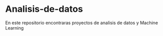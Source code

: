 # Analisis-de-datos
En este repositorio encontraras proyectos de analisis de datos y Machine Learning
